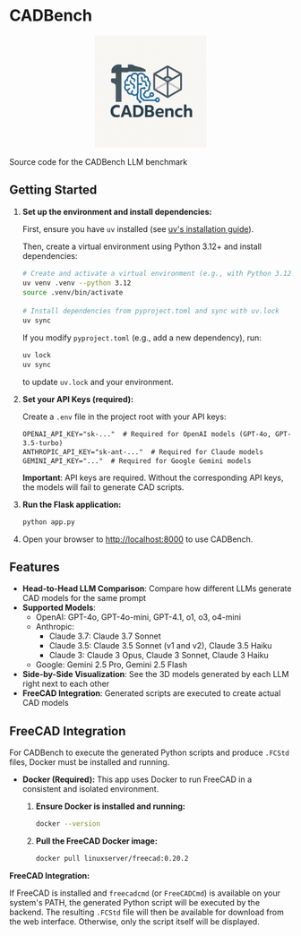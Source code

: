 # CADBench

<p align="center">
  <img src="static/logo.png" alt="CADBench Logo" width="200"/>
</p>

Source code for the CADBench LLM benchmark

## Getting Started

1.  **Set up the environment and install dependencies:**

    First, ensure you have `uv` installed (see [uv's installation guide](https://github.com/astral-sh/uv#installation)).

    Then, create a virtual environment using Python 3.12+ and install dependencies:

    ```bash
    # Create and activate a virtual environment (e.g., with Python 3.12)
    uv venv .venv --python 3.12
    source .venv/bin/activate

    # Install dependencies from pyproject.toml and sync with uv.lock
    uv sync
    ```

    If you modify `pyproject.toml` (e.g., add a new dependency), run:
    ```bash
    uv lock
    uv sync
    ```
    to update `uv.lock` and your environment.

2.  **Set your API Keys (required):**

    Create a `.env` file in the project root with your API keys:

    ```env
    OPENAI_API_KEY="sk-..."  # Required for OpenAI models (GPT-4o, GPT-3.5-turbo)
    ANTHROPIC_API_KEY="sk-ant-..."  # Required for Claude models
    GEMINI_API_KEY="..."  # Required for Google Gemini models
    ```

    **Important**: API keys are required. Without the corresponding API keys, the models will fail to generate CAD scripts.

3.  **Run the Flask application:**

    ```bash
    python app.py
    ```

4.  Open your browser to [http://localhost:8000](http://localhost:8000) to use CADBench.

## Features

- **Head-to-Head LLM Comparison**: Compare how different LLMs generate CAD models for the same prompt
- **Supported Models**:
  - OpenAI: GPT-4o, GPT-4o-mini, GPT-4.1, o1, o3, o4-mini
  - Anthropic: 
    - Claude 3.7: Claude 3.7 Sonnet
    - Claude 3.5: Claude 3.5 Sonnet (v1 and v2), Claude 3.5 Haiku
    - Claude 3: Claude 3 Opus, Claude 3 Sonnet, Claude 3 Haiku
  - Google: Gemini 2.5 Pro, Gemini 2.5 Flash
- **Side-by-Side Visualization**: See the 3D models generated by each LLM right next to each other
- **FreeCAD Integration**: Generated scripts are executed to create actual CAD models

## FreeCAD Integration

For CADBench to execute the generated Python scripts and produce `.FCStd` files, Docker must be installed and running.

*   **Docker (Required):**
    This app uses Docker to run FreeCAD in a consistent and isolated environment.

    1.  **Ensure Docker is installed and running:**
        ```bash
        docker --version
        ```

    2.  **Pull the FreeCAD Docker image:**
        ```bash
        docker pull linuxserver/freecad:0.20.2
        ```

**FreeCAD Integration:**

If FreeCAD is installed and `freecadcmd` (or `FreeCADCmd`) is available on your system's PATH, the generated Python script will be executed by the backend. The resulting `.FCStd` file will then be available for download from the web interface. Otherwise, only the script itself will be displayed.